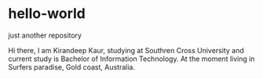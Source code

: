 # hello-world
just another repository

Hi there, I am Kirandeep Kaur, studying at Southren Cross University and current study is Bachelor of Information Technology. At the moment living in Surfers paradise, Gold coast, Australia.
